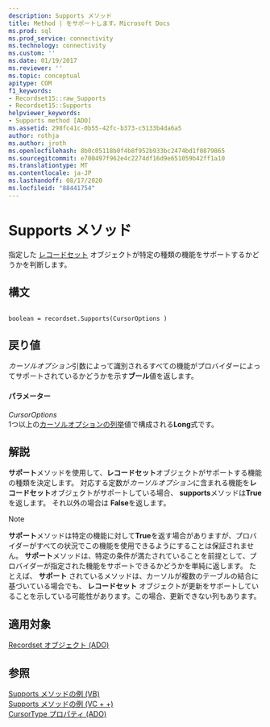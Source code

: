 ```yaml
---
description: Supports メソッド
title: Method | をサポートします。Microsoft Docs
ms.prod: sql
ms.prod_service: connectivity
ms.technology: connectivity
ms.custom: ''
ms.date: 01/19/2017
ms.reviewer: ''
ms.topic: conceptual
apitype: COM
f1_keywords:
- Recordset15::raw_Supports
- Recordset15::Supports
helpviewer_keywords:
- Supports method [ADO]
ms.assetid: 298fc41c-0b55-42fc-b373-c5133b4da6a5
author: rothja
ms.author: jroth
ms.openlocfilehash: 8b0c05118b0f4b8f952b933bc2474bd1f0879865
ms.sourcegitcommit: e700497f962e4c2274df16d9e651059b42ff1a10
ms.translationtype: MT
ms.contentlocale: ja-JP
ms.lasthandoff: 08/17/2020
ms.locfileid: "88441754"
---
```

# <a name="supports-method"></a>Supports メソッド
指定した [レコードセット](../../../ado/reference/ado-api/recordset-object-ado.md) オブジェクトが特定の種類の機能をサポートするかどうかを判断します。  
  
## <a name="syntax"></a>構文  
  
```  
  
boolean = recordset.Supports(CursorOptions )  
```  
  
## <a name="return-value"></a>戻り値  
 *カーソルオプション*引数によって識別されるすべての機能がプロバイダーによってサポートされているかどうかを示す**ブール**値を返します。  
  
#### <a name="parameters"></a>パラメーター  
 *CursorOptions*  
 1つ以上の[カーソルオプションの列挙](../../../ado/reference/ado-api/cursoroptionenum.md)値で構成される**Long**式です。  
  
## <a name="remarks"></a>解説  
 **サポート**メソッドを使用して、**レコードセット**オブジェクトがサポートする機能の種類を決定します。 対応する定数が*カーソルオプション*に含まれる機能を**レコードセット**オブジェクトがサポートしている場合、 **supports**メソッドは**True**を返します。 それ以外の場合は **False**を返します。  
  
> [!NOTE]
>  **サポート**メソッドは特定の機能に対して**True**を返す場合がありますが、プロバイダーがすべての状況でこの機能を使用できるようにすることは保証されません。 **サポート**メソッドは、特定の条件が満たされていることを前提として、プロバイダーが指定された機能をサポートできるかどうかを単純に返します。 たとえば、 **サポート** されているメソッドは、カーソルが複数のテーブルの結合に基づいている場合でも、 **レコードセット** オブジェクトが更新をサポートしていることを示している可能性があります。この場合、更新できない列もあります。  
  
## <a name="applies-to"></a>適用対象  
 [Recordset オブジェクト (ADO)](../../../ado/reference/ado-api/recordset-object-ado.md)  
  
## <a name="see-also"></a>参照  
 [Supports メソッドの例 (VB)](../../../ado/reference/ado-api/supports-method-example-vb.md)   
 [Supports メソッドの例 (VC + +)](../../../ado/reference/ado-api/supports-method-example-vc.md)   
 [CursorType プロパティ (ADO)](../../../ado/reference/ado-api/cursortype-property-ado.md)

